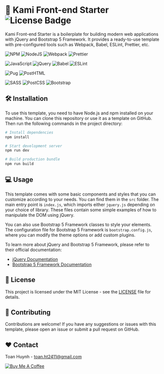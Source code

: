 # 🚀 Kami Front-end Starter ![License Badge](https://img.shields.io/badge/license-MIT-green)

Kami Front-end Starter is a boilerplate for building modern web applications with jQuery and Bootstrap 5 Framework. It provides a ready-to-use template with pre-configured tools such as Webpack, Babel, ESLint, Prettier, etc.

![NPM](https://img.shields.io/badge/-NPM-CB3837?style=flat-square&logo=npm) ![NodeJS](https://img.shields.io/badge/-NodeJS-green?style=flat-square&logo=node.js) ![Webpack](https://img.shields.io/badge/-Webpack-8DD6F9?style=flat-square&logo=webpack) ![Prettier](https://img.shields.io/badge/-Prettier-F7B93E?style=flat-square&logo=prettier)

![JavaScript](https://img.shields.io/badge/-JavaScript-black?style=flat-square&logo=javascript) ![jQuery](https://img.shields.io/badge/-jQuery-0769AD?style=flat-square&logo=jquery) ![Babel](https://img.shields.io/badge/-Babel-F9DC3E?style=flat-square&logo=babel) ![ESLint](https://img.shields.io/badge/-ESLint-4B32C3?style=flat-square&logo=eslint) 

![Pug](https://img.shields.io/badge/-Pug-A86454?style=flat-square&logo=pug) ![PostHTML](https://img.shields.io/badge/-PostHTML-EDEDED?style=flat-square&logo=posthtml) 

![SASS](https://img.shields.io/badge/-SASS-hotpink?style=flat-square&logo=SASS) ![PostCSS](https://img.shields.io/badge/-PostCSS-DD3A0A?style=flat-square&logo=postcss) ![Bootstrap](https://img.shields.io/badge/-Bootstrap-purple?style=flat-square&logo=bootstrap) 

## 🛠 Installation

To use this template, you need to have Node.js and npm installed on your machine. You can clone this repository or use it as a template on GitHub. Then run the following commands in the project directory:

```bash
# Install dependencies
npm install

# Start development server
npm run dev

# Build production bundle
npm run build
```


## 💻 Usage

This template comes with some basic components and styles that you can customize according to your needs. You can find them in the `src` folder. The main entry point is `index.js`, which imports either `jquery.js` depending on your choice of library. These files contain some simple examples of how to manipulate the DOM using jQuery.

You can also use Bootstrap 5 Framework classes to style your elements. The configuration file for Bootstrap 5 Framework is `bootstrap.config.js`, where you can modify the theme options or add custom plugins.

To learn more about jQuery and Bootstrap 5 Framework, please refer to their official documentation:

- [jQuery Documentation](https://api.jquery.com/)
- [Bootstrap 5 Framework Documentation](https://getbootstrap.com/docs/5.0/getting-started/introduction/)


## 📄 License

This project is licensed under the MIT License - see the [LICENSE](LICENSE) file for details.

## 🙌 Contributing

Contributions are welcome! If you have any suggestions or issues with this template, please open an issue or submit a pull request on GitHub.

## ❤️ Contact

Toan Huynh - toan.ht2411@gmail.com

<a href="https://www.buymeacoffee.com/toanht2411P" target="_blank"><img src="https://www.buymeacoffee.com/assets/img/custom_images/orange_img.png" alt="Buy Me A Coffee" style="height: auto !important;width: auto !important;" ></a>
